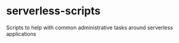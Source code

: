# serverless-scripts
Scripts to help with common administrative tasks around serverless applications
